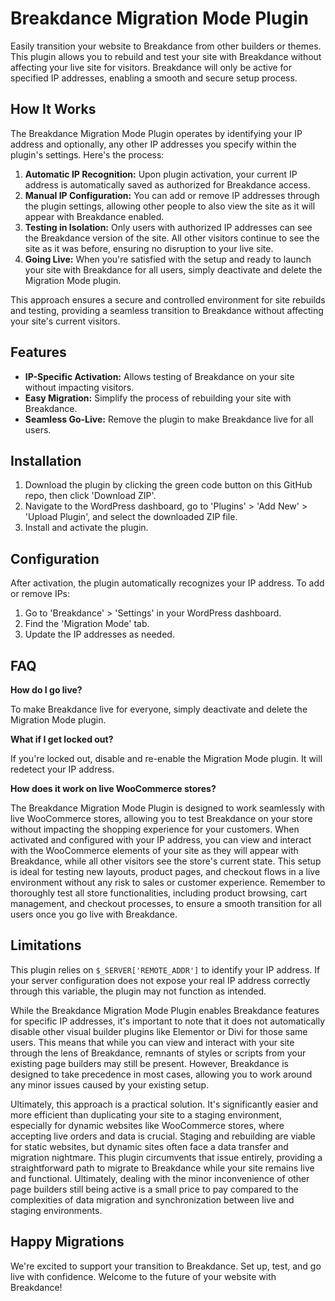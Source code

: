 # Breakdance Migration Mode Plugin

Easily transition your website to Breakdance from other builders or themes. This plugin allows you to rebuild and test your site with Breakdance without affecting your live site for visitors. Breakdance will only be active for specified IP addresses, enabling a smooth and secure setup process.

## How It Works

The Breakdance Migration Mode Plugin operates by identifying your IP address and optionally, any other IP addresses you specify within the plugin's settings. Here's the process:

1. **Automatic IP Recognition:** Upon plugin activation, your current IP address is automatically saved as authorized for Breakdance access.
2. **Manual IP Configuration:** You can add or remove IP addresses through the plugin settings, allowing other people to also view the site as it will appear with Breakdance enabled.
3. **Testing in Isolation:** Only users with authorized IP addresses can see the Breakdance version of the site. All other visitors continue to see the site as it was before, ensuring no disruption to your live site.
4. **Going Live:** When you're satisfied with the setup and ready to launch your site with Breakdance for all users, simply deactivate and delete the Migration Mode plugin.

This approach ensures a secure and controlled environment for site rebuilds and testing, providing a seamless transition to Breakdance without affecting your site's current visitors.

## Features

- **IP-Specific Activation:** Allows testing of Breakdance on your site without impacting visitors.
- **Easy Migration:** Simplify the process of rebuilding your site with Breakdance.
- **Seamless Go-Live:** Remove the plugin to make Breakdance live for all users.

## Installation

1. Download the plugin by clicking the green code button on this GitHub repo, then click 'Download ZIP'.
2. Navigate to the WordPress dashboard, go to 'Plugins' > 'Add New' > 'Upload Plugin', and select the downloaded ZIP file.
3. Install and activate the plugin.

## Configuration

After activation, the plugin automatically recognizes your IP address. To add or remove IPs:

1. Go to 'Breakdance' > 'Settings' in your WordPress dashboard.
2. Find the 'Migration Mode' tab.
3. Update the IP addresses as needed.

## FAQ

**How do I go live?**

To make Breakdance live for everyone, simply deactivate and delete the Migration Mode plugin.

**What if I get locked out?**

If you're locked out, disable and re-enable the Migration Mode plugin. It will redetect your IP address.

**How does it work on live WooCommerce stores?**

The Breakdance Migration Mode Plugin is designed to work seamlessly with live WooCommerce stores, allowing you to test Breakdance on your store without impacting the shopping experience for your customers. When activated and configured with your IP address, you can view and interact with the WooCommerce elements of your site as they will appear with Breakdance, while all other visitors see the store's current state. This setup is ideal for testing new layouts, product pages, and checkout flows in a live environment without any risk to sales or customer experience. Remember to thoroughly test all store functionalities, including product browsing, cart management, and checkout processes, to ensure a smooth transition for all users once you go live with Breakdance.

## Limitations

This plugin relies on `$_SERVER['REMOTE_ADDR']` to identify your IP address. If your server configuration does not expose your real IP address correctly through this variable, the plugin may not function as intended.

While the Breakdance Migration Mode Plugin enables Breakdance features for specific IP addresses, it's important to note that it does not automatically disable other visual builder plugins like Elementor or Divi for those same users. This means that while you can view and interact with your site through the lens of Breakdance, remnants of styles or scripts from your existing page builders may still be present. However, Breakdance is designed to take precedence in most cases, allowing you to work around any minor issues caused by your existing setup.

Ultimately, this approach is a practical solution. It's significantly easier and more efficient than duplicating your site to a staging environment, especially for dynamic websites like WooCommerce stores, where accepting live orders and data is crucial. Staging and rebuilding are viable for static websites, but dynamic sites often face a data transfer and migration nightmare. This plugin circumvents that issue entirely, providing a straightforward path to migrate to Breakdance while your site remains live and functional. Ultimately, dealing with the minor inconvenience of other page builders still being active is a small price to pay compared to the complexities of data migration and synchronization between live and staging environments.

## Happy Migrations

We're excited to support your transition to Breakdance. Set up, test, and go live with confidence. Welcome to the future of your website with Breakdance!
